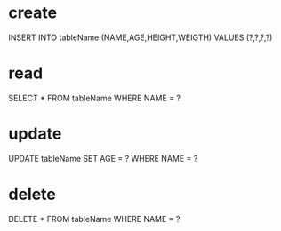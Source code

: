 # create

INSERT INTO tableName (NAME,AGE,HEIGHT,WEIGTH) VALUES (?,?,?,?)

# read

SELECT * FROM tableName WHERE NAME = ?

# update

UPDATE tableName SET AGE = ? WHERE NAME = ?

# delete

DELETE * FROM tableName WHERE NAME = ?
